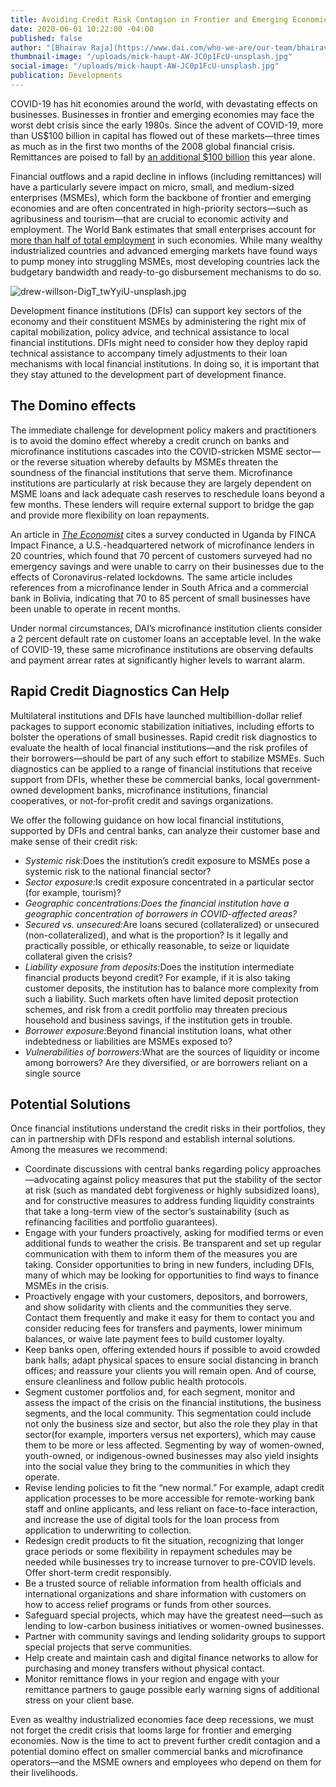 ```yaml
---
title: Avoiding Credit Risk Contagion in Frontier and Emerging Economies
date: 2020-06-01 10:22:00 -04:00
published: false
author: "[Bhairav Raja](https://www.dai.com/who-we-are/our-team/bhairav-raja)"
thumbnail-image: "/uploads/mick-haupt-AW-JC0p1FcU-unsplash.jpg"
social-image: "/uploads/mick-haupt-AW-JC0p1FcU-unsplash.jpg"
publication: Developments
---
```


COVID-19 has hit economies around the world, with devastating effects on businesses. Businesses in frontier and emerging economies may face the worst debt crisis since the early 1980s. Since the advent of COVID-19, more than US$100 billion in capital has flowed out of these markets—three times as much as in the first two months of the 2008 global financial crisis. Remittances are poised to fall by [an additional $100 billion](https://www.project-syndicate.org/commentary/managiing-coming-global-debt-crisis-by-barry-eichengreen-2020-05) this year alone.



Financial outflows and a rapid decline in inflows (including remittances) will have a particularly severe impact on micro, small, and medium-sized enterprises (MSMEs), which form the backbone of frontier and emerging economies and are often concentrated in high-priority sectors—such as agribusiness and tourism—that are crucial to economic activity and employment. The World Bank estimates that small enterprises account for [more than half of total employment](https://www.worldbank.org/en/topic/smefinance) in such economies. While many wealthy industrialized countries and advanced emerging markets have found ways to pump money into struggling MSMEs, most developing countries lack the budgetary bandwidth and ready-to-go disbursement mechanisms to do so.

![drew-willson-DigT_twYyiU-unsplash.jpg](/uploads/drew-willson-DigT_twYyiU-unsplash.jpg) 

Development finance institutions (DFIs) can support key sectors of the economy and their constituent MSMEs by administering the right mix of capital mobilization, policy advice, and technical assistance to local financial institutions. DFIs might need to consider how they deploy rapid technical assistance to accompany timely adjustments to their loan mechanisms with local financial institutions. In doing so, it is important that they stay attuned to the development part of development finance.

## The Domino effects

The immediate challenge for development policy makers and practitioners is to avoid the domino effect whereby a credit crunch on banks and microfinance institutions cascades into the COVID-stricken MSME sector—or the reverse situation whereby defaults by MSMEs threaten the soundness of the financial institutions that serve them. Microfinance institutions are particularly at risk because they are largely dependent on MSME loans and lack adequate cash reserves to reschedule loans beyond a few months. These lenders will require external support to bridge the gap and provide more flexibility on loan repayments. 

An article in [_The Economist_](https://www.economist.com/finance-and-economics/2020/05/05/for-microfinance-lenders-covid-19-is-an-existential-threat) cites a survey conducted in Uganda by FINCA Impact Finance, a U.S.-headquartered network of microfinance lenders in 20 countries, which found that 70 percent of customers surveyed had no emergency savings and were unable to carry on their businesses due to the effects of Coronavirus-related lockdowns. The same article includes references from a microfinance lender in South Africa and a commercial bank in Bolivia, indicating that 70 to 85 percent of small businesses have been unable to operate in recent months.

Under normal circumstances, DAI’s microfinance institution clients consider a 2 percent default rate on customer loans an acceptable level. In the wake of COVID-19, these same microfinance institutions are observing defaults and payment arrear rates at significantly higher levels to warrant alarm. 

## Rapid Credit Diagnostics Can Help 

Multilateral institutions and DFIs have launched multibillion-dollar relief packages to support economic stabilization initiatives, including efforts to bolster the operations of small businesses. Rapid credit risk diagnostics to evaluate the health of local financial institutions—and the risk profiles of their borrowers—should be part of any such effort to stabilize MSMEs. Such diagnostics can be applied to a range of financial institutions that receive support from DFIs, whether these be commercial banks, local government-owned development banks, microfinance institutions, financial cooperatives, or not-for-profit credit and savings organizations. 

We offer the following guidance on how local financial institutions, supported by DFIs and central banks, can analyze their customer base and make sense of their credit risk: 

<aside>
  <ul>
    <li><em>Systemic risk:</em>Does the institution’s credit exposure to MSMEs pose a systemic risk to the national financial sector?</li>
    <li><em>Sector exposure:</em>Is credit exposure concentrated in a particular sector (for example, tourism)?</li>
    <li><em>Geographic concentrations:Does the financial institution have a geographic concentration of borrowers in COVID-affected areas?</em></li>
    <li><em>Secured vs. unsecured:</em>Are loans secured (collateralized) or unsecured (non-collateralized), and what is the proportion? Is it legally and
    practically possible, or ethically reasonable, to seize or liquidate collateral given the crisis?</li>
    <li><em>Liability exposure from deposits:</em>Does the institution intermediate financial products beyond credit? For example, if it is also taking customer deposits,
    the institution has to balance more complexity from such a liability. Such markets often have limited deposit protection
    schemes, and risk from a credit portfolio may threaten precious household and business savings, if the institution gets
    in trouble.</li>
    <li><em>Borrower exposure:</em>Beyond financial institution loans, what other indebtedness or liabilities are MSMEs exposed to?</li>
    <li><em>Vulnerabilities of borrowers:</em>What are the sources of liquidity or income among borrowers? Are they diversified, or are borrowers reliant on a single
    source</li>
  </ul>
</aside>

## Potential Solutions

Once financial institutions understand the credit risks in their portfolios, they can in partnership with DFIs respond and establish internal solutions. Among the measures we recommend:

* Coordinate discussions with central banks regarding policy approaches—advocating against policy measures that put the
stability of the sector at risk (such as mandated debt forgiveness or highly subsidized loans), and for constructive
measures to address funding liquidity constraints that take a long-term view of the sector’s sustainability (such as
refinancing facilities and portfolio guarantees).
* Engage with your funders proactively, asking for modified terms or even additional funds to weather the crisis. Be
transparent and set up regular communication with them to inform them of the measures you are taking. Consider
opportunities to bring in new funders, including DFIs, many of which may be looking for opportunities to find ways to
finance MSMEs in the crisis.
* Proactively engage with your customers, depositors, and borrowers, and show solidarity with clients and the
communities they serve. Contact them frequently and make it easy for them to contact you and consider reducing fees for
transfers and payments, lower minimum balances, or waive late payment fees to build customer loyalty.
* Keep banks open, offering extended hours if possible to avoid crowded bank halls; adapt physical spaces to ensure
social distancing in branch offices; and reassure your clients you will remain open. And of course, ensure cleanliness
and follow public health protocols.
* Segment customer portfolios and, for each segment, monitor and assess the impact of the crisis on the financial
institutions, the business segments, and the local community. This segmentation could include not only the business size
and sector, but also the role they play in that sector(for example, importers versus net exporters), which may cause
them to be more or less affected. Segmenting by way of women-owned, youth-owned, or indigenous-owned businesses may also
yield insights into the social value they bring to the communities in which they operate.
* Revise lending policies to fit the “new normal.” For example, adapt credit application processes to be more accessible
for remote-working bank staff and online applicants, and less reliant on face-to-face interaction, and increase the use
of digital tools for the loan process from application to underwriting to collection.
* Redesign credit products to fit the situation, recognizing that longer grace periods or some flexibility in repayment
schedules may be needed while businesses try to increase turnover to pre-COVID levels. Offer short-term credit
responsibly.
* Be a trusted source of reliable information from health officials and international organizations and share
information with customers on how to access relief programs or funds from other sources.
* Safeguard special projects, which may have the greatest need—such as lending to low-carbon business initiatives or
women-owned businesses.
* Partner with community savings and lending solidarity groups to support special projects that serve communities.
* Help create and maintain cash and digital finance networks to allow for purchasing and money transfers without
physical contact.
* Monitor remittance flows in your region and engage with your remittance partners to gauge possible early warning signs
of additional stress on your client base.

Even as wealthy industrialized economies face deep recessions, we must not forget the credit crisis that looms large for frontier and emerging economies. Now is the time to act to prevent further credit contagion and a potential domino effect on smaller commercial banks and microfinance operators—and the MSME owners and employees who depend on them for
their livelihoods.